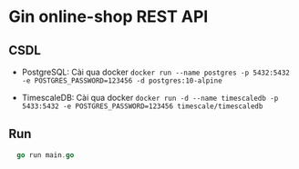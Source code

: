# Gin online-shop REST API

## CSDL

- PostgreSQL: Cài qua docker `docker run --name postgres -p 5432:5432 -e POSTGRES_PASSWORD=123456 -d postgres:10-alpine`

- TimescaleDB: Cài qua docker `docker run -d --name timescaledb -p 5433:5432 -e POSTGRES_PASSWORD=123456 timescale/timescaledb`

## Run

```go
  go run main.go
```
